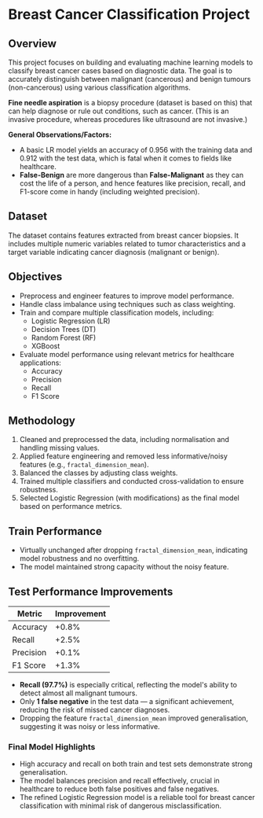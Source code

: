 # Breast Cancer Classification Project

## Overview
This project focuses on building and evaluating machine learning models to classify breast cancer cases based on diagnostic data. The goal is to accurately distinguish between malignant (cancerous) and benign tumours (non-cancerous) using various classification algorithms.

**Fine needle aspiration** is a biopsy procedure (dataset is based on this) that can help diagnose or rule out conditions, such as cancer. 
(This is an invasive procedure, whereas procedures like ultrasound are not invasive.)

**General Observations/Factors:** 
 
*   A basic LR model yields an accuracy of 0.956 with the training data and 0.912 with the test data, which is fatal when it comes to fields like healthcare.
*   **False-Benign** are more dangerous than **False-Malignant** as they can cost the life of a person, and hence features like precision, recall, and F1-score come in handy (including weighted precision).

## Dataset
The dataset contains features extracted from breast cancer biopsies. It includes multiple numeric variables related to tumor characteristics and a target variable indicating cancer diagnosis (malignant or benign).

## Objectives
- Preprocess and engineer features to improve model performance.
- Handle class imbalance using techniques such as class weighting.
- Train and compare multiple classification models, including:
  - Logistic Regression (LR)
  - Decision Trees (DT)
  - Random Forest (RF)
  - XGBoost
- Evaluate model performance using relevant metrics for healthcare applications:
  - Accuracy
  - Precision
  - Recall
  - F1 Score

## Methodology
1. Cleaned and preprocessed the data, including normalisation and handling missing values.
2. Applied feature engineering and removed less informative/noisy features (e.g., `fractal_dimension_mean`).
3. Balanced the classes by adjusting class weights.
4. Trained multiple classifiers and conducted cross-validation to ensure robustness.
5. Selected Logistic Regression (with modifications) as the final model based on performance metrics.

## Train Performance
- Virtually unchanged after dropping `fractal_dimension_mean`, indicating model robustness and no overfitting.
- The model maintained strong capacity without the noisy feature.

## Test Performance Improvements

| Metric    | Improvement  |
|-----------|--------------|
| Accuracy  | +0.8%        |
| Recall    | +2.5%        |
| Precision | +0.1%        |
| F1 Score  | +1.3%        |

- **Recall (97.7%)** is especially critical, reflecting the model's ability to detect almost all malignant tumours.
- Only **1 false negative** in the test data — a significant achievement, reducing the risk of missed cancer diagnoses.
- Dropping the feature `fractal_dimension_mean` improved generalisation, suggesting it was noisy or less informative.

### Final Model Highlights
- High accuracy and recall on both train and test sets demonstrate strong generalisation.
- The model balances precision and recall effectively, crucial in healthcare to reduce both false positives and false negatives.
- The refined Logistic Regression model is a reliable tool for breast cancer classification with minimal risk of dangerous misclassification.
